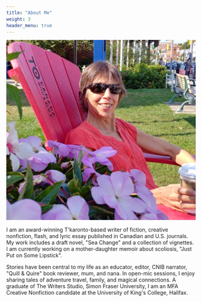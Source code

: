 ```yaml
---
title: "About Me"
weight: 3
header_menu: true
---
```


![Doley Henderson](images/dh.jpg)

I am an award-winning T'karonto-based writer of fiction, creative nonfiction, flash, and lyric essay published in Canadian and U.S. journals. My work includes a draft novel, "Sea Change" and a collection of vignettes. I am currently working on a mother-daughter memoir about scoliosis, "Just Put on Some Lipstick".

Stories have been central to my life as an educator, editor, CNIB narrator, "Quill & Quire" book reviewer, mum, and nana. In open-mic sessions, I enjoy sharing tales of adventure travel, family, and magical connections. A graduate of The Writers Studio, Simon Fraser University, I am an MFA Creative Nonfiction candidate at the University of King's College, Halifax.
